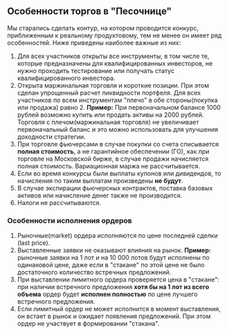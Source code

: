 ## Особенности торгов в "Песочнице"

Мы старались сделать контур, на котором проводится конкурс, приближенным к реальному продуктовому,
тем не менее он имеет ряд особенностей. Ниже приведены наиболее важные из них:

1. Для всех участников открыты все инструменты, в том числе те, которые предназначены для квалифицированных инвесторов, не нужно проходить тестирование или получать статус квалифицированного инвестора.
2. Открыта маржинальная торговля и короткие позиции. При этом сделан упрощенный расчет ликвидности портфеля. Для всех участников по всем инструментам "плечо" в обе стороны(покупка или продажа) равно 2.
**Пример:** При первоначальном балансе 1000 рублей возможно купить или продать активы на 2000 рублей.
Торговля с плечом(маржинальная торговля) не увеличивает первоначальный баланс и это можно использовать для улучшения доходности стратегии.
3. При торговле фьючерсами в случае покупки со счета списывается **полная стоимость**, а не гарантийное обеспечении (ГО), 
как при торговле на Московской бирже, в случае продажи начисляется полная стоимость. Вариационная маржа не рассчитывается.
4. Если во время конкурсы были выплаты купонов или дивидендов, то начисления по таким выплатам произведены **не будут**.
5. В случае экспирации фьючерсных контрактов, поставка базовых активов или начисление денег также не производится.
6. Налоги не рассчитываются.


### Особенности исполнения ордеров
1. Рыночные(market) ордера иcполняются по цене последней сделки (last price).
2. Выставленные заявки не оказывают влияния на рынок. **Пример:** рыночные заявки на 1 лот и на 10 000 лотов будут исполнены по одинаковой цене,
даже если в "стакане" по этой цене не было достаточного количество встречных предложений. 
3. При выставлении лимитного ордера проверяется цена в "стакане": при наличии встречного предложения **хотя бы на 1 лот из всего объема** ордер будет **исполнен полностью** по цене лучшего встречного предложения.
4. Если лимитный ордер не может исполнится в момент выставления, он встает в рынок и ожидает появления предложений. При этом ордер не участвует в формировании "стакана".